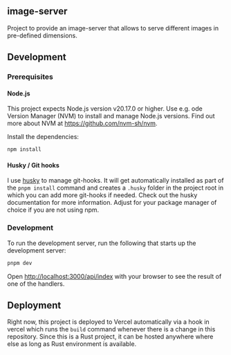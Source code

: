 ## image-server

Project to provide an image-server that allows to serve different images in pre-defined dimensions.

## Development
### Prerequisites
#### Node.js
This project expects Node.js version v20.17.0 or higher. Use e.g. ode Version Manager (NVM) to install and manage
Node.js versions. Find out more about NVM at https://github.com/nvm-sh/nvm.

Install the dependencies:

```bash
npm install
```

#### Husky / Git hooks
I use [husky](https://typicode.github.io/husky/) to manage git-hooks. It will get automatically installed as part of
the `pnpm install` command and creates a `.husky` folder in the project root in which you can add more git-hooks if
needed. Check out the husky documentation for more information. Adjust for your package manager of choice if you are not
using npm.

### Development
To run the development server, run the following that starts up the development server:

```bash
pnpm dev
```

Open [http://localhost:3000/api/index](http://localhost:3000) with your browser to see the result of one of the handlers.

## Deployment
Right now, this project is deployed to Vercel automatically via a hook in vercel which runs the `build` command whenever
there is a change in this repository. Since this is a Rust project, it can be hosted anywhere where else as long as
Rust environment is available.
